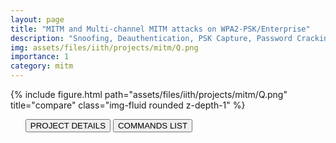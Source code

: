```yaml
---
layout: page
title: "MITM and Multi-channel MITM attacks on WPA2-PSK/Enterprise"
description: "Snoofing, Deauthentication, PSK Capture, Password Cracking"
img: assets/files/iith/projects/mitm/Q.png
importance: 1
category: mitm
---
```



<div class="row">
    <div class="col-sm mt-3 mt-md-0">
        {% include figure.html path="assets/files/iith/projects/mitm/Q.png" title="compare" class="img-fluid rounded z-depth-1" %}
    </div>
</div>

<div class="row">
    <div class="col-sm-12 clearfix">
        <ul class="nav nav-pills">
            <a href="/assets/files/iith/projects/mitm/Q.png"><button type="button" class="btn btn-outline-primary">PROJECT DETAILS</button></a>
            <a href="/assets/files/iith/projects/mitm/A.pdf"><button type="button" class="btn btn-outline-primary">COMMANDS LIST</button></a>
        </ul>
    </div>
</div>
